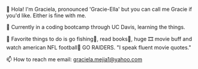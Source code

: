 👋 Hola! 
I'm Graciela, pronounced 'Gracie-Ella' but you can call me Gracie if you'd like. Either is fine with me.

🌱 Currently in a coding bootcamp through UC Davis, learning the things.

🎈 Favorite things to do is go fishing🎣, read books📖, huge 🎞️ movie buff and watch american NFL football🏈 GO RAIDERS.
"I speak fluent movie quotes."

📫 How to reach me 
email: graciela.mejia1@yahoo.com

<!---
gmejia87/gmejia87 is a ✨ special ✨ repository because its `README.md` (this file) appears on your GitHub profile.
You can click the Preview link to take a look at your changes.
--->
